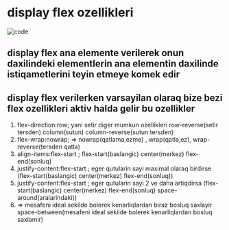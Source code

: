 # display flex ozellikleri

![code](https://user-images.githubusercontent.com/58683199/193027149-7a6a3c24-6c5d-4cff-9008-2418cf221f51.png)

## display flex ana elemente verilerek onun daxilindeki elementlerin ana elementin daxilinde istiqametlerini teyin etmeye komek edir

## display flex verilerken varsayilan olaraq bize bezi flex ozellikleri aktiv halda gelir bu ozellikler

1. flex-direction:row; yani setir diger mumkun ozellikleri row-reverse(setir tersden) column(sutun) column-reverse(sutun tersden)
2. flex-wrap:nowrap; => nowrap(qatlama,ezme) , wrap(qatla,ez), wrap-reverse(tersden qatla)
3. align-items:flex-start ; flex-start(baslangic) center(merkez) flex-end(sonluq)
4. justify-content:flex-start ; eger qutularin sayi maximal olaraq birdirse (flex-start(baslangic) center(merkez) flex-end(sonluq))
5. justify-content:flex-start ; eger qutularin sayi 2 ve daha artiqdirsa 
 (flex-start(baslangic) center(merkez) flex-end(sonluq) space-around(aralarindaki))
5. => mesafeni ideal sekilde bolerek kenarliqlardan biraz bosluq saxlayir   space-between(mesafeni ideal sekilde bolerek kenarliqlardan bosluq saxlamir)

